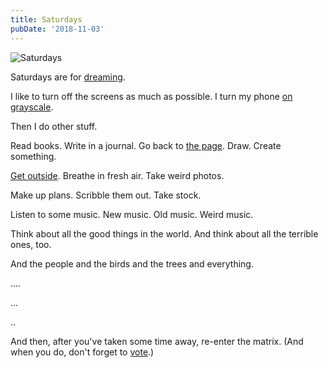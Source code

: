 ```yaml
---
title: Saturdays
pubDate: '2018-11-03'
---
```


![Saturdays](/images/IMG_2376.jpg)

Saturdays are for [dreaming](/daydreaming).

I like to turn off the screens as much as possible. I turn my phone [on grayscale](https://www.nytimes.com/2018/01/12/technology/grayscale-phone.html).

Then I do other stuff.

Read books. Write in a journal. Go back to [the page](https://austinkleon.com/2017/11/15/paper-is-a-wonderful-technology/). Draw. Create something.

[Get outside](https://austinkleon.com/2017/02/16/get-out-now/). Breathe in fresh air. Take weird photos.

Make up plans. Scribble them out. Take stock.

Listen to some music. New music. Old music. Weird music.

Think about all the good things in the world. And think about all the terrible ones, too.

And the people and the birds and the trees and everything.

....

...

..

And then, after you've taken some time away, re-enter the matrix. (And when you do, don't forget to [vote](https://www.vote.org).)
